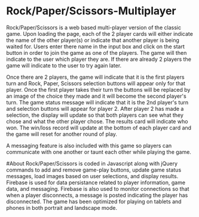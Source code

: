 # Rock/Paper/Scissors-Multiplayer
Rock/Paper/Scissors is a web based multi-player version of the classic game.  Upon loading the page, each of the 2 player cards will either indicate the name of the other player(s) or indicate that another player is being waited for.  Users enter there name in the input box and click on the start button in order to join the game as one of the players.  The game will then indicate to the user which player they are.  If there are already 2 players the game will indicate to the user to try again later.

Once there are 2 players, the game will indicate that it is the first players turn and Rock, Paper, Scissors selection buttons will appear only for that player.  Once the first player takes their turn the buttons will be replaced by an image of the choice they made and it will become the second player's turn.  The game status message will indicate that it is the 2nd player's turn and selection buttons will appear for player 2. After player 2 has made a selection, the display will update so that both players can see what they chose and what the other player chose.  The results card will indicate who won.  The win/loss record will update at the bottom of each player card and the game will reset for another round of play.

A messaging feature is also included with this game so players can communicate with one another or taunt each other while playing the game.

#About
Rock/Paper/Scissors is coded in Javascript along with jQuery commands to add and remove game-play buttons, update game status messages, load images based on user selections, and display results.  Firebase is used for data persistance related to player information, game data, and messaging. Firebase is also used to monitor connections so that when a player disconnects, a message is posted indicating the player has disconnected.  The game has been optimized for playing on tablets and phones in both portrait and landscape mode.